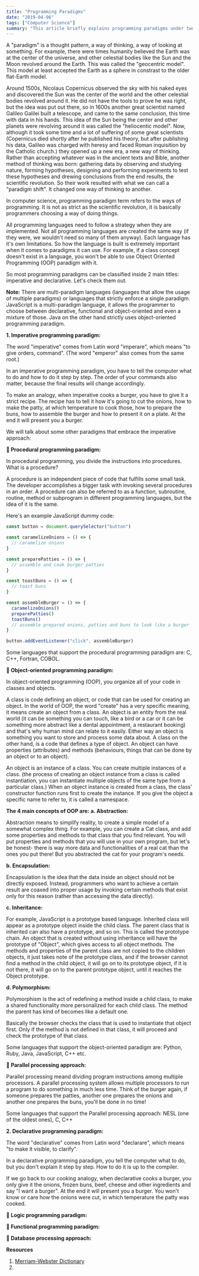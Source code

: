 ```yaml
---
title: "Programming Paradigms"
date: "2019-04-06"
tags: ["Computer Science"]
summary: "This article briefly explains programming paradigms under two main titles: imperative and declarative programming."
---
```


A "paradigm" is a thought pattern, a way of thinking, a way of looking at something. For example, there were times humanity believed the Earth was at the center of the universe, and other celestial bodies like the Sun and the Moon revolved around the Earth. This was called the "geocentric model". This model at least accepted the Earth as a sphere in constrast to the older flat-Earth model.

Around 1500s, Nicolaus Copernicus observed the sky with his naked eyes and discovered the Sun was the center of the world and the other celestial bodies revolved around it. He did not have the tools to prove he was right, but the idea was put out there, so in 1600s another great scientist named Galileo Galilei built a telescope, and came to the same conclusion, this time with data in his hands. This idea of the Sun being the center and other planets were revolving around it was called the "heliocentic model". Now, although it took some time and a lot of suffering of some great scientists (Copernicus died shortly after he published his theory, but after publishing his data, Galileo was charged with heresy and faced Roman inquisition by the Catholic church.) they opened up a new era, a new way of thinking. Rather than accepting whatever was in the ancient texts and Bible, another method of thinking was born: gathering data by observing and studying nature, forming hypotheses, designing and performing experiments to test these hypotheses and drewing conclusions from the end results, the scientific revolution. So their work resulted with what we can call a "paradigm shift". It changed one way of thinking to another.

In computer science, programming paradigm term refers to the ways of programming. It is not as strict as the scientific revolution, it is basically programmers choosing a way of doing things.

All programming languages need to follow a strategy when they are implemented. Not all programming languages are created the same way (if they were, we wouldn't need so many of them anyway). Each language has it's own limitations. So how the language is built is extremely important when it comes to paradigms it can use. For example, if a class concept doesn't exist in a language, you won't be able to use Object Oriented Programming (OOP) paradigm with it.

So most programming paradigms can be classified inside 2 main titles: imperative and declarative. Let's check them out.

**Note:** There are multi-paradigm languages (languages that allow the usage of multiple paradigms) or languages that strictly enforce a single paradigm. JavaScript is a multi-paradigm language, it allows the programmer to choose between declarative, functional and object-oriented and even a mixture of those. Java on the other hand strictly uses object-oriented programming paradigm.

**1. Imperative programming paradigm:**

The word "imperative" comes from Latin word "imperare", which means "to give orders, command". (The word "emperor" also comes from the same root.)

In an imperative programming paradigm, you have to tell the computer what to do and how to do it step by step. The order of your commands also matter, because the final results will change accordingly.

To make an analogy, when imperative cooks a burger, you have to give it a strict recipe. The recipe has to tell it how it's going to cut the onions, how to make the patty, at which temperature to cook those, how to prepare the buns, how to assemble the burger and how to present it on a plate. At the end it will present you a burger.

We will talk about some other paradigms that embrace the imperative approach:

**:lollipop: Procedural programming paradigm:**

In procedural programming, you divide the instructions into procedures. What is a procedure?

A procedure is an independent piece of code that fulfills some small task. The developer accomplishes a bigger task with invoking several procedures in an order. A procedure can also be referred to as a function, subroutine, routine, method or subprogram in different programming languages, but the idea of it is the same.

Here's an example JavaScript dummy code:

```js
const button = document.querySelector("button")

const caramelizeOnions = () => {
  // caramelize onions
}

const preparePatties = () => {
  // assemble and cook burger patties
}

const toastBuns = () => {
  // toast buns
}

const assembleBurger = () => {
  caramelizeOnions()
  preparePatties()
  toastBuns()
  // assemble prepared onions, patties and buns to look like a burger
}

button.addEventListener("click", assembleBurger)
```

Some languages that support the procedural programming paradigm are: C, C++, Fortran, COBOL.

**:lollipop: Object-oriented programming paradigm:**

In object-oriented programming (OOP), you organize all of your code in classes and objects.

A class is code defining an object, or code that can be used for creating an object. In the world of OOP, the word "create" has a very specific meaning, it means create an object from a class. An object is an entity from the real world (it can be something you can touch, like a bird or a car or it can be something more abstract like a dental appointment, a restaurant booking) and that's why human mind can relate to it easily. Either way an object is something you want to store and process some data about. A class on the other hand, is a code that defines a type of object. An object can have properties (attributes) and methods (behaviours, things that can be done by an object or to an object).

An object is an instance of a class. You can create multiple instances of a class. (the process of creating an object instance from a class is called instantiation, you can instantiate multiple objects of the same type from a particular class.) When an object instance is created from a class, the class' constructor function runs first to create the instance. If you give the object a specific name to refer to, it is called a namespace.

**The 4 main concepts of OOP are:**
**a. Abstraction:**

Abstraction means to simplify reality, to create a simple model of a somewhat complex thing. For example, you can create a Cat class, and add some properties and methods to that class that you find relevant. You will put properties and methods that you will use in your own program, but let's be honest- there is way more data and functionalities of a real cat than the ones you put there! But you abstracted the cat for your program's needs.

**b. Encapsulation:**

Encapsulation is the idea that the data inside an object should not be directly exposed. Instead, programmers who want to achieve a certain result are coaxed into proper usage by invoking certain methods that exist only for this reason (rather than accessing the data directly).

**c. Inheritance:**

For example, JavaScript is a prototype based language. Inherited class will appear as a prototype object inside the child class. The parent class that is inherited can also have a prototype, and so on. This is called the prototype chain. An object that is created without using inheritance will have the prototype of "Object", which gives access to all object methods. The methods and properties of the parent class are not copied to the children objects, it just takes note of the prototype class, and if the browser cannot find a method in the child object, it will go on to its prototype object, if it is not there, it will go on to the parent prototype object, until it reaches the Object prototype.

**d. Polymorphism:**

Polymorphism is the act of redefining a method inside a child class, to make a shared functionality more personalized for each child class. The method the parent has kind of becomes like a default one.

Basically the browser checks the class that is used to instantiate that object first. Only if the method is not defined in that class, it will proceed and check the prototype of that class.

Some languages that support the object-oriented paradigm are: Python, Ruby, Java, JavaScript, C++ etc.

**:lollipop: Parallel processing approach:**

Parallel processing meand dividing program instructions among multiple processors. A parallel processing system allows multiple processors to run a program to do something in much less time. Think of the burger again, if someone prepares the patties, another one prepares the onions and another one prepares the buns, you'll be done in no time!

Some languages that support the Parallel processing approach: NESL (one of the oldest ones), C, C++

**2. Declarative programming paradigm:**

The word "declarative" comes from Latin word "declarare", which means "to make it visible, to clarify".

In a declarative programming paradigm, you tell the computer what to do, but you don't explain it step by step. How to do it is up to the compiler.

If we go back to our cooking analogy, when declarative cooks a burger, you only give it the onions, frozen buns, beef, cheese and other ingredients and say "I want a burger". At the end it will present you a burger. You won't know or care how the onions were cut, in which temperature the patty was cooked.

**:lollipop: Logic programming paradigm:**

**:lollipop: Functional programming paradigm:**

**:lollipop: Database processing approach:**

**Resources**

1. [Merriam-Webster Dictionary](https://www.merriam-webster.com/)
2.
